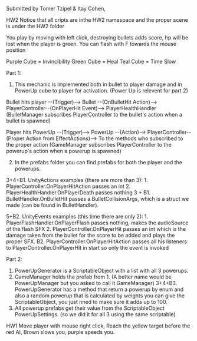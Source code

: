 Submitted by Tomer Tzipel & Itay Cohen,

HW2
Notice that all cripts are inthe HW2 namespace and the proper scene is under the HW2 folder

You play by moving with left click, destroying bullets adds score, hp will be lost when the player is green.
You can flash with F towards the mouse position

Purple Cube = Invincibility
Green Cube  = Heal
Teal Cube  = Time Slow

Part 1:
1. This mechanic is implemented both in bullet to player damage and in PowerUp cube to player for activation. (Power Up is relevent for part 2)


Bullet hits player --(Trigger)--> Bullet --(OnBulletHit Action)--> PlayerController--(OnPlayerHit Event)--> PlayerHealthHandler 
(BulletManager subscribes PlayerController to the bullet's action when a bullet is spawned)

Player hits PowerUp --(Trigger)--> PowerUp --(Action)--> PlayerController--(Proper Action from EffectActions)--> To the methods who subscribed to the proper action (GameManager subscribes PlayerController to the powerup's action when a powerup is spawned)

2. In the prefabs folder you can find prefabs for both the player and the powerups.


3+4+B1. UnityActions examples (there are more than 3):
		1. PlayerController.OnPlayerHitAction passes an int
		2. PlayerHealthHandler.OnPlayerDeath passes nothing
		3 + B1. BulletHandler.OnBulletHit passes a BulletCollisionArgs, which is a struct we made (can be found in BulletHandler).

5+B2. UnityEvents examples (this time there are only 2):
		1. PlayerFlashHandler.OnPlayerFlash passes nothing, makes the audioSource of the flash SFX
		2. PlayerController.OnPlayerHit passes an int which is the damage taken from the bullet for the score to be added and plays the proper SFX.
		B2. PlayerController.OnPlayerHitAction passes all his listeners to PlayerController.OnPlayerHit in start so only the event is invoked

Part 2:
1. PowerUpGenerator is a ScriptableObject with a list with all 3 powerups.
2. GameManager holds the prefab from 1. (A better name would be PowerUpManager but you asked to call it GameManager)
3+4+B3. PowerUpGenerator has a method that return a powerup by enum and also a random powerup that is calculated by weights you can give the ScriptableObject, you just nned to make sure it adds up to 100.
5. All powerup prefabs get their value from the ScriptableObject PowerUpSettings. (so we did it for all 3 using the same scriptable)




HW1
Move player with mouse right click,
Reach the yellow target before the red AI,
Brown slows you, purple speeds you.
